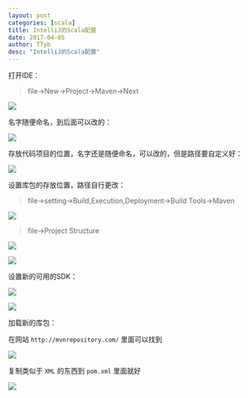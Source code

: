 ```yaml
---
layout: post
categories: [scala]
title: IntelliJ的Scala配置
date: 2017-04-05
author: TTyb
desc: "IntelliJ的Scala配置"
---
```


打开IDE：

> file->New->Project->Maven->Next

![](http://images2015.cnblogs.com/blog/996148/201704/996148-20170401170306727-2055561671.png)

名字随便命名，到后面可以改的：

![](http://images2015.cnblogs.com/blog/996148/201704/996148-20170401170825774-1018982829.png)

存放代码项目的位置，名字还是随便命名，可以改的，但是路径要自定义好：

![](http://images2015.cnblogs.com/blog/996148/201704/996148-20170401170845133-118406518.png)

设置库包的存放位置，路径自行更改：

> file->setting->Build,Execution,Deployment->Build Tools->Maven

![](http://images2015.cnblogs.com/blog/996148/201704/996148-20170401171244242-1208637823.png)

> file->Project Structure

![](http://images2015.cnblogs.com/blog/996148/201704/996148-20170401171550399-1063989275.png)

![](http://images2015.cnblogs.com/blog/996148/201704/996148-20170401171657977-158744880.png)

设置新的可用的SDK：

![](http://images2015.cnblogs.com/blog/996148/201704/996148-20170406171317082-1587944978.png)

![](http://images2015.cnblogs.com/blog/996148/201704/996148-20170406171341691-1682160319.png)

加载新的库包：

在网站 `http://mvnrepository.com/` 里面可以找到

![](http://images2015.cnblogs.com/blog/996148/201704/996148-20170401171739914-28231936.png)

复制类似于 `XML` 的东西到 `pom.xml` 里面就好

![](http://images2015.cnblogs.com/blog/996148/201704/996148-20170401171719711-792682866.png)
